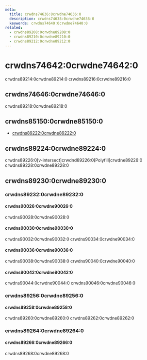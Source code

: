 ```yaml
---
meta:
  title: crwdns74636:0crwdne74636:0
  description: crwdns74638:0crwdne74638:0
  keywords: crwdns74640:0crwdne74640:0
related:
  - crwdns89208:0crwdne89208:0
  - crwdns89210:0crwdne89210:0
  - crwdns89212:0crwdne89212:0
---
```


# crwdns74642:0crwdne74642:0

crwdns89214:0crwdne89214:0 crwdns89216:0crwdne89216:0

<entry-ad />

## crwdns74646:0crwdne74646:0

crwdns89218:0crwdne89218:0

<usage name="v-img" />

## crwdns85150:0crwdne85150:0

- [crwdns89222:0crwdne89222:0](crwdns89220:0crwdne89220:0)

## crwdns89224:0crwdne89224:0

<alert type="info">crwdns89226:0[v-intersect]crwdnd89226:0[Polyfill]crwdne89226:0 crwdns89228:0crwdne89228:0</alert>

## crwdns89230:0crwdne89230:0

### crwdns89232:0crwdne89232:0

#### crwdns90026:0crwdne90026:0

crwdns90028:0crwdne90028:0

<example file="v-img/prop-aspect-ratio" />

#### crwdns90030:0crwdne90030:0

crwdns90032:0crwdne90032:0 crwdns90034:0crwdne90034:0

<example file="v-img/prop-contain" />

#### crwdns90036:0crwdne90036:0

crwdns90038:0crwdne90038:0 crwdns90040:0crwdne90040:0

<example file="v-img/prop-gradient" />

#### crwdns90042:0crwdne90042:0

crwdns90044:0crwdne90044:0 crwdns90046:0crwdne90046:0

<example file="v-img/prop-max-height" />

### crwdns89256:0crwdne89256:0

#### crwdns89258:0crwdne89258:0

crwdns89260:0crwdne89260:0 crwdns89262:0crwdne89262:0

<example file="v-img/slot-placeholder" />

### crwdns89264:0crwdne89264:0

#### crwdns89266:0crwdne89266:0

crwdns89268:0crwdne89268:0

<example file="v-img/misc-grid" />

<backmatter />
